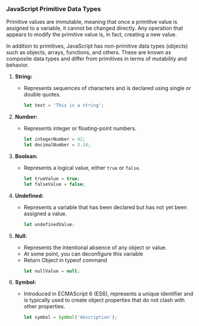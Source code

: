### JavaScript Primitive Data Types

Primitive values are immutable, meaning that once a primitive value is assigned to a variable, it cannot be changed directly. Any operation that appears to modify the primitive value is, in fact, creating a new value.

In addition to primitives, JavaScript has non-primitive data types (objects) such as objects, arrays, functions, and others. These are known as composite data types and differ from primitives in terms of mutability and behavior.

1. **String:**
   - Represents sequences of characters and is declared using single or double quotes.
     ```javascript
     let text = 'This is a string';
     ```

2. **Number:**
   - Represents integer or floating-point numbers.
     ```javascript
     let integerNumber = 42;
     let decimalNumber = 3.14;
     ```

3. **Boolean:**
   - Represents a logical value, either `true` or `false`.
     ```javascript
     let trueValue = true;
     let falseValue = false;
     ```

4. **Undefined:**
   - Represents a variable that has been declared but has not yet been assigned a value.
     ```javascript
     let undefinedValue;
     ```

5. **Null:**
   - Represents the intentional absence of any object or value.
   - At some point, you can deconfigure this variable
   - Return Object in typeof command
     ```javascript
     let nullValue = null;
     ```

6. **Symbol:**
   - Introduced in ECMAScript 6 (ES6), represents a unique identifier and is typically used to create object properties that do not clash with other properties.
     ```javascript
     let symbol = Symbol('description');
     ```

